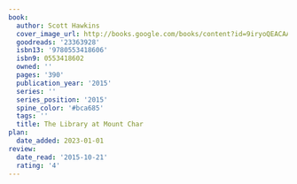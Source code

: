 ```yaml
---
book:
  author: Scott Hawkins
  cover_image_url: http://books.google.com/books/content?id=9iryoQEACAAJ&printsec=frontcover&img=1&zoom=1&source=gbs_api
  goodreads: '23363928'
  isbn13: '9780553418606'
  isbn9: 0553418602
  owned: ''
  pages: '390'
  publication_year: '2015'
  series: ''
  series_position: '2015'
  spine_color: '#bca685'
  tags: ''
  title: The Library at Mount Char
plan:
  date_added: 2023-01-01
review:
  date_read: '2015-10-21'
  rating: '4'
---
```

